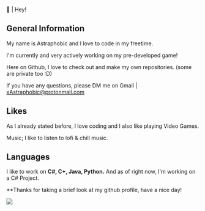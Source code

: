 👋 | Hey!

General Information
-----------------------
My name is Astraphobic and I love to code in my freetime.


I'm currently and very actively working on my pre-developed game!


Here on Github, I love to check out and make my own repositories. (some are private too :D)

If you have any questions, please DM me on Gmail | xAstraphobic@protonmail.com

Likes
----------
As I already stated before, I love coding and I also like playing Video Games.

Music; I like to listen to lofi & chill music.

Languages
---------------
I like to work on **C#, C+, Java, Python.** And as of right now, I'm working on a C# Project.

**Thanks for taking a brief look at my github profile, have a nice day!


<img src="https://github-readme-stats.vercel.app/api?username=astraphobic&&show_icons=true&title_color=ffffff&icon_color=bb2acf&text_color=daf7dc&bg_color=191919">
